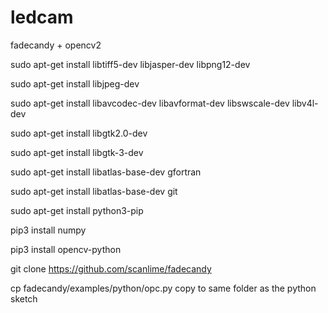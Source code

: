 # ledcam
fadecandy + opencv2

sudo apt-get install libtiff5-dev libjasper-dev libpng12-dev

sudo apt-get install libjpeg-dev

sudo apt-get install libavcodec-dev libavformat-dev libswscale-dev libv4l-dev

sudo apt-get install libgtk2.0-dev

sudo apt-get install libgtk-3-dev

sudo apt-get install libatlas-base-dev gfortran

sudo apt-get install libatlas-base-dev git

sudo apt-get install python3-pip

pip3 install numpy 

pip3 install opencv-python

git clone https://github.com/scanlime/fadecandy

cp fadecandy/examples/python/opc.py copy to same folder as the python sketch

